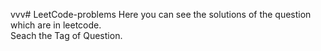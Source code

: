 vvv# LeetCode-problems
Here you can see the solutions of the question which are in leetcode.<br>
Seach the Tag of Question.<br>
<br>


